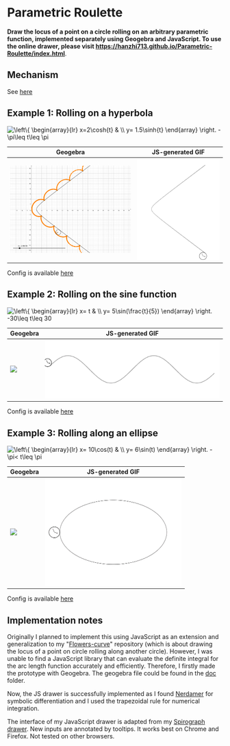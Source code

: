 # Parametric Roulette

**Draw the locus of a point on a circle rolling on an arbitrary parametric function, implemented separately using Geogebra and JavaScript. To use the online drawer, please visit https://hanzhi713.github.io/Parametric-Roulette/index.html**.


## Mechanism

See [here](Mechanism.md)

## Example 1: Rolling on a hyperbola

<img src="https://latex.codecogs.com/svg.latex?\left\{&space;\begin{array}{lr}&space;x=2\cosh{t}&space;&&space;\\&space;y=&space;1.5\sinh{t}&space;\end{array}&space;\right.&space;-\pi\leq&space;t\leq&space;\pi" title="\left\{ \begin{array}{lr} x=2\cosh{t} & \\ y= 1.5\sinh{t} \end{array} \right. -\pi\leq t\leq \pi" />

| Geogebra                                       | JS-generated GIF              |
| ---------------------------------------------- | ----------------------------- |
| <img src="doc/on-hyperbola.svg" width="500px"> | <img src="doc/hyperbola.gif"> |

Config is available [here](doc/hyperbola.json)

## Example 2: Rolling on the sine function

<img src="https://latex.codecogs.com/svg.latex?\inline&space;\dpi{200}&space;&space;\left\{&space;\begin{array}{lr}&space;x=&space;t&space;&&space;\\&space;y=&space;5\sin(\frac{t}{5})&space;\end{array}&space;\right.&space;-30\leq&space;t\leq&space;30" title=" \left\{ \begin{array}{lr} x= t & \\ y= 5\sin(\frac{t}{5}) \end{array} \right. -30\leq t\leq 30" />

| Geogebra                                    | JS-generated GIF         |
| ------------------------------------------- | ------------------------ |
| <img src="doc/on-sin(x).svg" width="400px"> | <img src="doc/sine.gif"> |
Config is available [here](doc/sine.json)

## Example 3: Rolling along an ellipse

<img src="https://latex.codecogs.com/svg.latex?\inline&space;\dpi{200}&space;&space;\left\{&space;\begin{array}{lr}&space;x=&space;10\cos(t)&space;&&space;\\&space;y=&space;6\sin(t)&space;\end{array}&space;\right.&space;-\pi<&space;t\leq&space;\pi" title=" \left\{ \begin{array}{lr} x= 10\cos(t) & \\ y= 6\sin(t) \end{array} \right. -\pi< t\leq \pi" />

| Geogebra                                     | JS-generated GIF            |
| -------------------------------------------- | --------------------------- |
| <img src="doc/on-ellipse.svg" width="400px"> | <img src="doc/ellipse.gif"> |

Config is available [here](doc/ellipse.json)

## Implementation notes

Originally I planned to implement this using JavaScript as an extension and generalization to my "[Flowers-curve](https://github.com/hanzhi713/Flowers-Curve)" repository (which is about drawing the locus of a point on circle rolling along another circle). However, I was unable to find a JavaScript library that can evaluate the definite integral for the arc length function accurately and efficiently. Therefore, I firstly made the prototype with Geogebra. The geogebra file could be found in the [doc](https://github.com/hanzhi713/Parametric-Roulette/tree/master/doc) folder.

Now, the JS drawer is successfully implemented as I found [Nerdamer](http://nerdamer.com) for symbolic differentiation and I used the trapezoidal rule for numerical integration. 

The interface of my JavaScript drawer is adapted from my [Spirograph drawer](https://github.com/hanzhi713/Flowers-Curve). New inputs are annotated by tooltips. It works best on Chrome and Firefox. Not tested on other browsers.